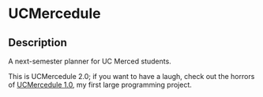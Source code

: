 UCMercedule
========
## Description
A next-semester planner for UC Merced students.

This is UCMercedule 2.0; if you want to have a laugh, check out the horrors of
[UCMercedule 1.0](https://github.com/karinassuni/karinassuni.github.io), my
first large programming project.
